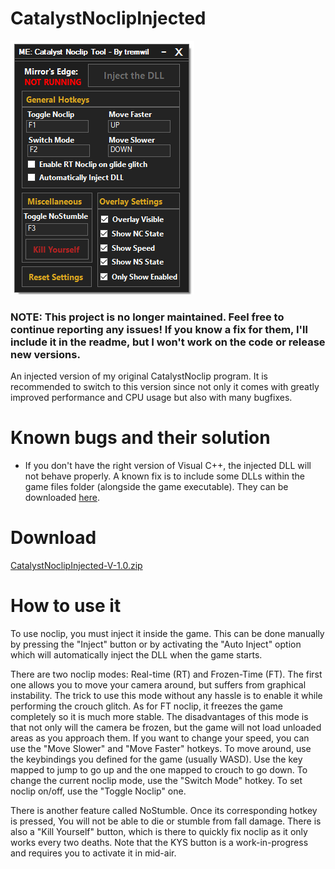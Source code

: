 # CatalystNoclipInjected
![alt tag](https://raw.githubusercontent.com/tremwil/CatalystNoclipInjected/master/app_snapshot.PNG)

### NOTE: This project is no longer maintained. Feel free to continue reporting any issues! If you know a fix for them, I'll include it in the readme, but I won't work on the code or release new versions.


An injected version of my original CatalystNoclip program. It is recommended to switch to this version since not only it comes with greatly improved performance and CPU usage but also with many bugfixes.

# Known bugs and their solution
- If you don't have the right version of Visual C++, the injected DLL will not behave properly. A known fix is to include some DLLs within the game files folder (alongside the game executable). They can be downloaded [here](https://github.com/tremwil/CatalystNoclipInjected/raw/master/DLLs.7z).

# Download
[CatalystNoclipInjected-V-1.0.zip](https://github.com/tremwil/CatalystNoclipInjected/releases/download/v1.0/CatalystNoclipInjected-V-1.0.zip)


# How to use it
To use noclip, you must inject it inside the game. This can be done manually by pressing the "Inject" button or by activating the "Auto Inject" option which will automatically inject the DLL when the game starts.

There are two noclip modes: Real-time (RT) and Frozen-Time (FT). The first one allows you to move your camera around, but suffers from graphical instability. The trick to use this mode without any hassle is to enable it while performing the crouch glitch. As for FT noclip, it freezes the game completely so it is much more stable. The disadvantages of this mode is that not only will the camera be frozen, but the game will not load unloaded areas as you approach them. If you want to change your speed, you can use the "Move Slower" and "Move Faster" hotkeys. To move around, use the keybindings you defined for the game (usually WASD). Use the key mapped to jump to go up and the one mapped to crouch to go down. To change the current noclip mode, use the "Switch Mode" hotkey. To set noclip on/off, use the "Toggle Noclip" one. 

There is another feature called NoStumble. Once its corresponding hotkey is pressed, You will not be able to die or stumble from fall damage. There is also a "Kill Yourself" button, which is there to quickly fix noclip as it only works every two deaths. Note that the KYS button is a work-in-progress and requires you to activate it in mid-air.
